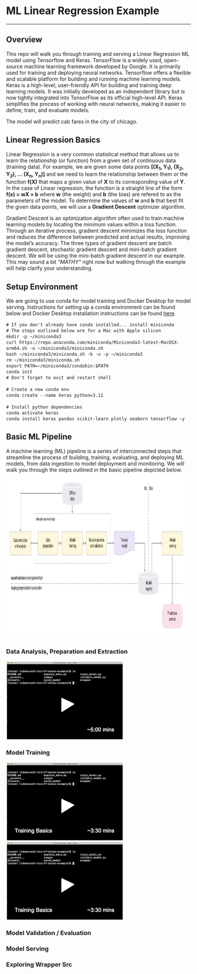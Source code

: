 # ML Linear Regression Example
---
## Overview
This repo will walk you through training and serving a Linear Regression ML model using Tensorflow and Keras. TensorFlow is a widely used, open-source machine learning framework developed by Google.  It is primarily used for training and deploying neural networks. Tensorflow offers a flexible and scalable platform for building and running machine learning models.  Keras is a high-level, user-friendly API for building and training deep learning models.  It was initially developed as an independent library but is now tightly integrated into TensorFlow as its official high-level API. Keras simplifies the process of working with neural networks, making it easier to define, train, and evaluate models.

The model will predict cab fares in the city of chicago.
## Linear Regression Basics
Linear Regression is a very common statistical method that allows us to learn the relationship (or function) from a given set of continuous data (training data). For example, we are given some data points **[(X<sub>1</sub>, Y<sub>1</sub>), (X<sub>2</sub>, Y<sub>2</sub>), ... (X<sub>n</sub>, Y<sub>n</sub>)]** and we need to learn the relationship between them or the function **f(X)** that maps a given value of **X** to its corresponding value of **Y**. In the case of Linear regression, the function is a straight line of the form **f(x) = wX + b** where **w** (the weight) and **b** (the bias) are refered to as the parameters of the model. To determine the values of **w** and **b** that best fit the given data points, we will use a **Gradient Descent** optimizer algorithm.

Gradient Descent is an optimization algorithm often used to train machine learning models by locating the minimum values within a loss function. Through an iterative process, gradient descent minimizes the loss function and reduces the difference between predicted and actual results, improving the model’s accuracy. The three types of gradient descent are batch gradient descent, stochastic gradient descent and mini-batch gradient descent. We will be using the mini-batch gradient descent in our example.  This may sound a bit *"MATHY"* right now but walking through the example will help clarify your understanding.
## Setup Environment
We are going to use conda for model training and Docker Desktop for model serving.  Instructions for setting up a conda environment can be found below and Docker Desktop installation instructions can be found [here](https://docs.docker.com/desktop/setup/install/mac-install/).
```
# If you don't already have conda installed... install miniconda
# The steps outlined below are for a Mac with Apple silicon
mkdir -p ~/miniconda3
curl https://repo.anaconda.com/miniconda/Miniconda3-latest-MacOSX-arm64.sh -o ~/miniconda3/miniconda.sh
bash ~/miniconda3/miniconda.sh -b -u -p ~/miniconda3
rm ~/miniconda3/miniconda.sh
export PATH=~/miniconda3/condabin:$PATH
conda init
# Don't forget to exit and restart shell

# Create a new conda env
conda create --name keras python=3.11

# Install python dependencies
conda activate keras
conda install keras pandas scikit-learn plotly seaborn tensorflow -y
```
## Basic ML Pipeline
A machine learning (ML) pipeline is a series of interconnected steps that streamline the process of building, training, evaluating, and deploying ML models, from data ingestion to model deployment and monitoring.  We will walk you through the steps outlined in the basic pipeline depicted below.
<img src="/images/pipeline.png" alt="On Nooo!" witdh="600" height="450">
### Data Analysis, Preparation and Extraction
[![something is broken](/images/video-5min.png)](https://www.youtube.com/embed/sMndWXeuFqI "Data Exploration")
### Model Training
[![something is broken](/images/video-3min.png)](https://www.youtube.com/embed/WJX8MJLj5OU "Training Basics")
[![something is broken](/images/video-3min.png)](https://www.youtube.com/embed/oZ3_9z3Zsd4 "Training Details")
### Model Validation / Evaluation
### Model Serving
### Exploring Wrapper Src

